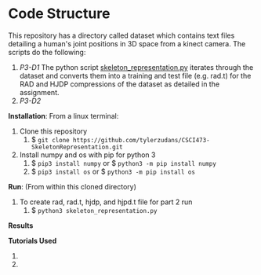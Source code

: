 # Code Structure
This repository has a directory called dataset which contains text files detailing a human's joint positions in 3D space from a kinect camera. The scripts do the following:

1. *P3-D1* The python script [skeleton_representation.py](https://github.com/tylerzudans/CSCI473-SkeletonRepresentation/blob/master/skeleton_representation.py) iterates through the dataset and converts them into a training and test file (e.g. rad.t) for the RAD and HJDP compressions of the dataset as detailed in the assignment.
1. *P3-D2*

**Installation**:
From a linux terminal:
1. Clone this repository
   1. $ `git clone https://github.com/tylerzudans/CSCI473-SkeletonRepresentation.git`
1. Install numpy and os with pip for python 3
   1. $ `pip3 install numpy` or $ `python3 -m pip install numpy`
   1. $ `pip3 install os` or $ `python3 -m pip install os`

**Run**:
(From within this cloned directory)

1. To create rad, rad.t, hjdp, and hjpd.t file for part 2 run
   1. $ `python3 skeleton_representation.py`

**Results**


**Tutorials Used**

1. 
1.
